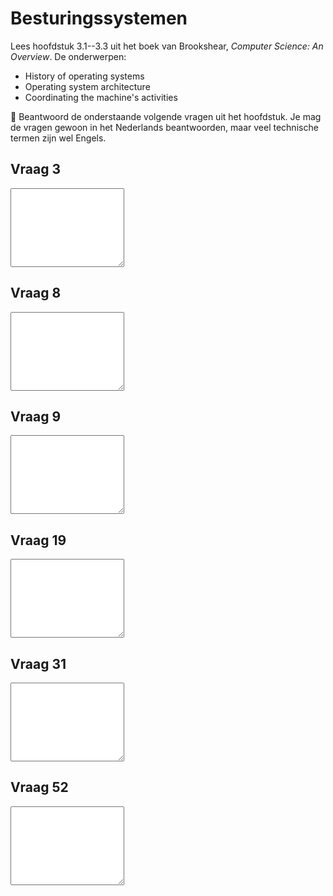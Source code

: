# Besturingssystemen

Lees hoofdstuk 3.1--3.3 uit het boek van Brookshear, *Computer Science: An Overview*. De onderwerpen:

- History of operating systems
- Operating system architecture
- Coordinating the machine's activities

🌵 Beantwoord de onderstaande volgende vragen uit het hoofdstuk. Je mag de vragen gewoon in het Nederlands beantwoorden, maar veel technische termen zijn wel Engels.

## Vraag 3

<textarea name="form[q3]" rows="8" required></textarea>

## Vraag 8

<textarea name="form[q8]" rows="8" required></textarea>

## Vraag 9

<textarea name="form[q9]" rows="8" required></textarea>

## Vraag 19

<textarea name="form[q19]" rows="8" required></textarea>

## Vraag 31

<textarea name="form[q31]" rows="8" required></textarea>

## Vraag 52

<textarea name="form[q52]" rows="8" required></textarea>
